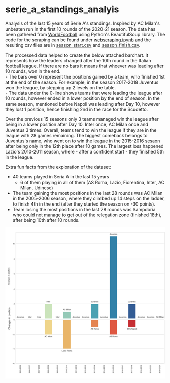 # serie_a_standings_analyis
Analysis of the last 15 years of Serie A's standings. Inspired by AC Milan's unbeaten run in the first 10 rounds of the 2020-21 season.
The data has been gathered from [WorldFootball](https://www.worldfootball.net/) using Python's BeautifulSoup library. The code for the scraping can be found under [webscraping.ipynb](https://github.com/ttothuk-proj/serie_a_standings_analyis/blob/main/webscraping.ipynb) and the resulting csv files are in [season_start.csv](https://github.com/ttothuk-proj/serie_a_standings_analyis/blob/main/season_start.csv) and [season_finish.csv](https://github.com/ttothuk-proj/serie_a_standings_analyis/blob/main/season_finish.csv).

The processed data helped to create the below attached barchart. It represents how the leaders changed after the 10th round in the Italian football league. If there are no bars it means that whoever was leading after 10 rounds, won in the end. <br/> - The bars over 0 represent the positions gained by a team, who finished 1st at the end of the season. For example, in the season 2017-2018 Juventus won the league, by stepping up 2 levels on the table. <br/> - The data under the 0-line shows teams that were leading the league after 10 rounds, however ended in a lower position by the end of season. In the same season, mentioned before Napoli was leading after Day 10, however they lost 1 position, hence finishing 2nd in the race for the Scudetto.

Over the previous 15 seasons only 3 teams managed win the league after being in a lower position after Day 10. Inter once, AC Milan once and Juventus 3 times. Overall, teams tend to win the league if they are in the league with 28 games remaining. The biggest comeback belongs to Juventus's name, who went on to win the league in the 2015-2016 sesaon after being only in the 12th place after 10 games. The largest loss happened Lazio's 2010-2011 season, where - after a confident start - they finished 5th in the league.

Extra fun facts from the exploration of the dataset: 
- 40 teams played in Seria A in the last 15 years
  - 6 of them playing in all of them (AS Roma, Lazio, Fiorentina, Inter, AC Milan, Udinese)
- The team gaining the most positions in the last 28 rounds was AC Milan in the 2005-2006 season, where they climbed up 14 steps on the ladder, to finish 4th in the end (after they started the season on -30 points).
- Team losing the most positions in the last 28 rounds was Sampdoria who could not manage to get out of the relegation zone (finished 18th), after being 10th after 10 rounds.


![](combined_half_titles.jpg)
